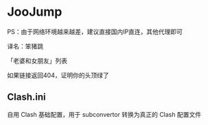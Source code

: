# JooJump

PS：由于网络环境越来越差，建议直接国内IP直连，其他代理即可

译名：笨猪跳

「老婆和女朋友」列表

如果链接返回404，证明你的头顶绿了

## Clash.ini

自用 Clash 基础配置，用于 subconvertor 转换为真正的 Clash 配置文件
